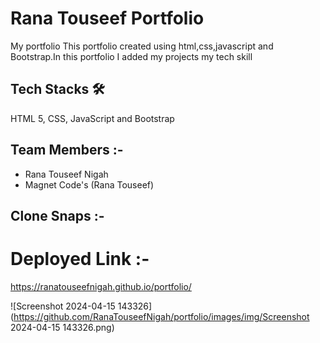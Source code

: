 # Rana Touseef Portfolio
<!-- Rana Touseef Portfolio -->

My portfolio This portfolio  created using html,css,javascript and Bootstrap.In this portfolio I added my projects my tech skill
  
## Tech Stacks 🛠
    
HTML 5, CSS, JavaScript and Bootstrap
    
## Team Members :-
- Rana Touseef Nigah
- Magnet Code's (Rana Touseef)
 

## Clone Snaps :-


# Deployed Link :-
https://ranatouseefnigah.github.io/portfolio/
    
  


![Screenshot 2024-04-15 143326](https://github.com/RanaTouseefNigah/portfolio/images/img/Screenshot 2024-04-15 143326.png)

